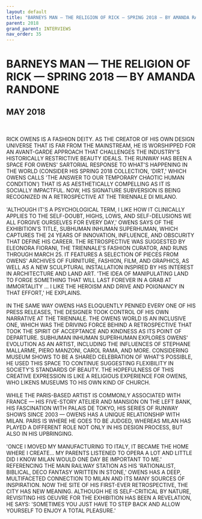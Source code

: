 ```yaml
---
layout: default
title: "BARNEYS MAN — THE RELIGION OF RICK — SPRING 2018 — BY AMANDA RANDONE"
parent: 2018
grand_parent: INTERVIEWS
nav_order: 35
---
```


# BARNEYS MAN — THE RELIGION OF RICK — SPRING 2018 — BY AMANDA RANDONE
## MAY 2018

<br><br>
RICK OWENS IS A FASHION DEITY. AS THE CREATOR OF HIS OWN DESIGN UNIVERSE THAT IS FAR FROM THE MAINSTREAM, HE IS WORSHIPPED FOR AN AVANT-GARDE APPROACH THAT CHALLENGES THE INDUSTRY'S HISTORICALLY RESTRICTIVE BEAUTY IDEALS. THE RUNWAY HAS BEEN A SPACE FOR OWENS' SARTORIAL RESPONSE TO WHAT'S HAPPENING IN THE WORLD (CONSIDER HIS SPRING 2018 COLLECTION, 'DIRT,' WHICH OWENS CALLS 'THE ANSWER TO OUR TEMPORARY CHAOTIC HUMAN CONDITION') THAT IS AS AESTHETICALLY COMPELLING AS IT IS SOCIALLY IMPACTFUL. NOW, HIS SIGNATURE SUBVERSION IS BEING RECOGNIZED IN A RETROSPECTIVE AT THE TRIENNALE DI MILANO.
<br><br>
'ALTHOUGH IT'S A PSYCHOLOGICAL TERM, I LIKE HOW IT CLINICALLY APPLIES TO THE SELF-DOUBT, HIGHS, LOWS, AND SELF-DELUSIONS WE ALL FORGIVE OURSELVES FOR EVERY DAY,' OWENS SAYS OF THE EXHIBITION'S TITLE, SUBHUMAN INHUMAN SUPERHUMAN, WHICH CAPTURES THE 24 YEARS OF INNOVATION, INFLUENCE, AND OBSCURITY THAT DEFINE HIS CAREER. THE RETROSPECTIVE WAS SUGGESTED BY ELEONORA FIORANI, THE TRIENNALE'S FASHION CURATOR, AND RUNS THROUGH MARCH 25. IT FEATURES A SELECTION OF PIECES FROM OWENS' ARCHIVES OF FURNITURE, FASHION, FILM, AND GRAPHICS, AS WELL AS A NEW SCULPTURAL INSTALLATION INSPIRED BY HIS INTEREST IN ARCHITECTURE AND LAND ART. 'THE IDEA OF MANIPULATING LAND TO FORGE SOMETHING THAT WILL LAST FOREVER IN A GRAB AT IMMORTALITY ... I LIKE THE HEROISM AND DRIVE AND POIGNANCY IN THAT EFFORT,' HE EXPLAINS.
<br><br>
IN THE SAME WAY OWENS HAS ELOQUENTLY PENNED EVERY ONE OF HIS PRESS RELEASES, THE DESIGNER TOOK CONTROL OF HIS OWN NARRATIVE AT THE TRIENNALE. THE OWENS WORLD IS AN INCLUSIVE ONE, WHICH WAS THE DRIVING FORCE BEHIND A RETROSPECTIVE THAT TOOK THE SPIRIT OF ACCEPTANCE AND KINDNESS AS ITS POINT OF DEPARTURE. SUBHUMAN INHUMAN SUPERHUMAN EXPLORES OWENS' EVOLUTION AS AN ARTIST, INCLUDING THE INFLUENCES OF STEPHANE MALLARME, PIERO MANZONI, CAROL RAMA, AND MORE. CONSIDERING MUSEUM SHOWS TO BE A SHARED CELEBRATION OF WHAT'S POSSIBLE, HE USED THIS SPACE TO CONTINUE SUGGESTING FLEXIBILITY IN SOCIETY'S STANDARDS OF BEAUTY. THE HOPEFULNESS OF THIS CREATIVE EXPRESSION IS LIKE A RELIGIOUS EXPERIENCE FOR OWENS, WHO LIKENS MUSEUMS TO HIS OWN KIND OF CHURCH.
<br><br>
WHILE THE PARIS-BASED ARTIST IS COMMONLY ASSOCIATED WITH FRANCE — HIS FIVE-STORY ATELIER AND MANSION ON THE LEFT BANK, HIS FASCINATION WITH PALAIS DE TOKYO, HIS SERIES OF RUNWAY SHOWS SINCE 2003 — OWENS HAS A UNIQUE RELATIONSHIP WITH MILAN. PARIS IS WHERE HE GOES TO BE JUDGED, WHEREAS MILAN HAS PLAYED A DIFFERENT ROLE NOT ONLY IN HIS DESIGN PROCESS, BUT ALSO IN HIS UPBRINGING.
<br><br>
'ONCE I MOVED MY MANUFACTURING TO ITALY, IT BECAME THE HOME WHERE I CREATE... MY PARENTS LISTENED TO OPERA A LOT AND LITTLE DID I KNOW MILAN WOULD ONE DAY BE IMPORTANT TO ME.' REFERENCING THE MAIN RAILWAY STATION AS HIS 'RATIONALIST, BIBLICAL, DECO FANTASY WRITTEN IN STONE,' OWENS HAS A DEEP, MULTIFACETED CONNECTION TO MILAN AND ITS MANY SOURCES OF INSPIRATION. NOW THE SITE OF HIS FIRST-EVER RETROSPECTIVE, THE CITY HAS NEW MEANING. ALTHOUGH HE IS SELF-CRITICAL BY NATURE, REVISITING HIS OEUVRE FOR THE EXHIBITION HAS BEEN A REVELATION, HE SAYS: 'SOMETIMES YOU JUST HAVE TO STEP BACK AND ALLOW YOURSELF TO ENJOY A TOTAL PLEASURE.'

